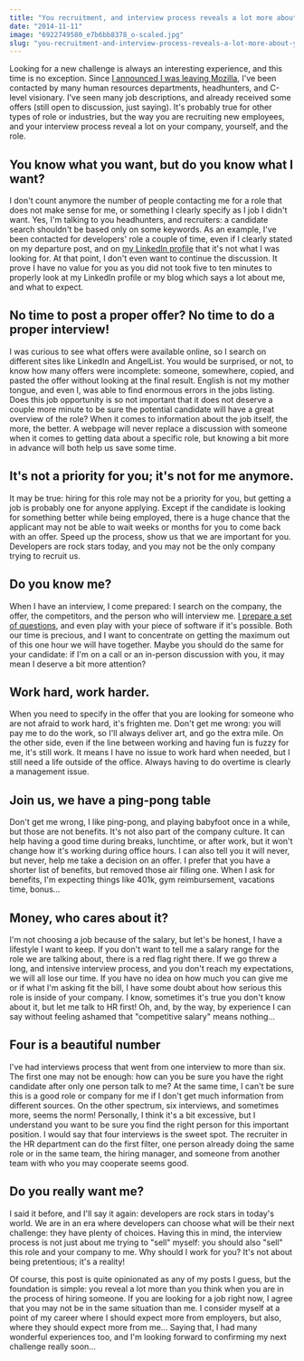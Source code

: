 ```yaml
---
title: "You recruitment, and interview process reveals a lot more about you, and your company than you would expect"
date: "2014-11-11"
image: "6922749580_e7b6bb8378_o-scaled.jpg"
slug: "you-recruitment-and-interview-process-reveals-a-lot-more-about-you-and-your-company-than-you-would-expect"
---
```


Looking for a new challenge is always an interesting experience, and this time is no exception. Since [I announced I was leaving Mozilla](http://fred.dev/im-leaving-mozilla-looking-for-a-new-challenge/ "I’m leaving Mozilla, looking for a new challenge"), I've been contacted by many human resources departments, headhunters, and C-level visionary. I've seen many job descriptions, and already received some offers (still open to discussion, just saying). It's probably true for other types of role or industries, but the way you are recruiting new employees, and your interview process reveal a lot on your company, yourself, and the role.

## You know what you want, but do you know what I want?

I don't count anymore the number of people contacting me for a role that does not make sense for me, or something I clearly specify as I job I didn't want. Yes, I'm talking to you headhunters, and recruiters: a candidate search shouldn't be based only on some keywords. As an example, I've been contacted for developers' role a couple of time, even if I clearly stated on my departure post, and on [my LinkedIn profile](https://www.linkedin.com/in/fredericharper "Frédéric Harper's LinkedIn profile") that it's not what I was looking for. At that point, I don't even want to continue the discussion. It prove I have no value for you as you did not took five to ten minutes to properly look at my LinkedIn profile or my blog which says a lot about me, and what to expect.

## No time to post a proper offer? No time to do a proper interview!

I was curious to see what offers were available online, so I search on different sites like LinkedIn and AngelList. You would be surprised, or not, to know how many offers were incomplete: someone, somewhere, copied, and pasted the offer without looking at the final result. English is not my mother tongue, and even I, was able to find enormous errors in the jobs listing. Does this job opportunity is so not important that it does not deserve a couple more minute to be sure the potential candidate will have a great overview of the role? When it comes to information about the job itself, the more, the better. A webpage will never replace a discussion with someone when it comes to getting data about a specific role, but knowing a bit more in advance will both help us save some time.

## It's not a priority for you; it's not for me anymore.

It may be true: hiring for this role may not be a priority for you, but getting a job is probably one for anyone applying. Except if the candidate is looking for something better while being employed, there is a huge chance that the applicant may not be able to wait weeks or months for you to come back with an offer. Speed up the process, show us that we are important for you. Developers are rock stars today, and you may not be the only company trying to recruit us.

## Do you know me?

When I have an interview, I come prepared: I search on the company, the offer, the competitors, and the person who will interview me. [I prepare a set of questions](http://fred.dev/the-50-questions-you-want-to-ask-when-applying-for-a-technical-evangelist-role/ "The 50 questions you want to ask when applying for a Technical Evangelist role"), and even play with your piece of software if it's possible. Both our time is precious, and I want to concentrate on getting the maximum out of this one hour we will have together. Maybe you should do the same for your candidate: if I'm on a call or an in-person discussion with you, it may mean I deserve a bit more attention?

## Work hard, work harder.

When you need to specify in the offer that you are looking for someone who are not afraid to work hard, it's frighten me. Don't get me wrong: you will pay me to do the work, so I'll always deliver art, and go the extra mile. On the other side, even if the line between working and having fun is fuzzy for me, it's still work. It means I have no issue to work hard when needed, but I still need a life outside of the office. Always having to do overtime is clearly a management issue.

## Join us, we have a ping-pong table

Don't get me wrong, I like ping-pong, and playing babyfoot once in a while, but those are not benefits. It's not also part of the company culture. It can help having a good time during breaks, lunchtime, or after work, but it won't change how it's working during office hours. I can also tell you it will never, but never, help me take a decision on an offer. I prefer that you have a shorter list of benefits, but removed those air filling one. When I ask for benefits, I'm expecting things like 401k, gym reimbursement, vacations time, bonus...

## Money, who cares about it?

I'm not choosing a job because of the salary, but let's be honest, I have a lifestyle I want to keep. If you don't want to tell me a salary range for the role we are talking about, there is a red flag right there. If we go threw a long, and intensive interview process, and you don't reach my expectations, we will all lose our time. If you have no idea on how much you can give me or if what I'm asking fit the bill, I have some doubt about how serious this role is inside of your company. I know, sometimes it's true you don't know about it, but let me talk to HR first! Oh, and, by the way, by experience I can say without feeling ashamed that "competitive salary" means nothing...

## Four is a beautiful number

I've had interviews process that went from one interview to more than six. The first one may not be enough: how can you be sure you have the right candidate after only one person talk to me? At the same time, I can't be sure this is a good role or company for me if I don't get much information from different sources. On the other spectrum, six interviews, and sometimes more, seems the norm! Personally, I think it's a bit excessive, but I understand you want to be sure you find the right person for this important position. I would say that four interviews is the sweet spot. The recruiter in the HR department can do the first filter, one person already doing the same role or in the same team, the hiring manager, and someone from another team with who you may cooperate seems good.

## Do you really want me?

I said it before, and I'll say it again: developers are rock stars in today's world. We are in an era where developers can choose what will be their next challenge: they have plenty of choices. Having this in mind, the interview process is not just about me trying to "sell" myself: you should also "sell" this role and your company to me. Why should I work for you? It's not about being pretentious; it's a reality!

Of course, this post is quite opinionated as any of my posts I guess, but the foundation is simple: you reveal a lot more than you think when you are in the process of hiring someone. If you are looking for a job right now, I agree that you may not be in the same situation than me. I consider myself at a point of my career where I should expect more from employers, but also, where they should expect more from me... Saying that, I had many wonderful experiences too, and I'm looking forward to confirming my next challenge really soon...
